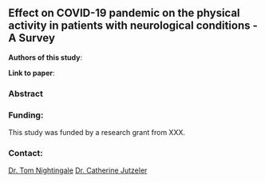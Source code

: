 ##  Effect on COVID-19 pandemic on the physical activity in patients with neurological conditions - A Survey

**Authors of this study**: 

**Link to paper**: 

### Abstract

### Funding: 
This study was funded by a research grant from XXX.


### Contact: 
[Dr. Tom Nightingale](mailto:T.E.Nightingale@bham.ac.uk?subject=[GitHub]%20Source%20Han%20Sans)
[Dr. Catherine Jutzeler](mailto:catherine.jutzeler@bsse.ethz.ch?subject=[GitHub]%20Source%20Han%20Sans)




